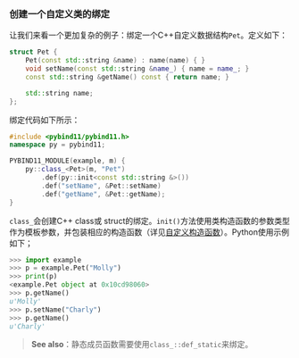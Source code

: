 ### 创建一个自定义类的绑定

让我们来看一个更加复杂的例子：绑定一个C++自定义数据结构`Pet`。定义如下：

```c++
struct Pet {
    Pet(const std::string &name) : name(name) { }
    void setName(const std::string &name_) { name = name_; }
    const std::string &getName() const { return name; }

    std::string name;
};
```

绑定代码如下所示：

```c++
#include <pybind11/pybind11.h>
namespace py = pybind11;

PYBIND11_MODULE(example, m) {
    py::class_<Pet>(m, "Pet")
        .def(py::init<const std::string &>())
        .def("setName", &Pet::setName)
        .def("getName", &Pet::getName);
}
```

`class_`会创建C++ class或 struct的绑定。`init()`方法使用类构造函数的参数类型作为模板参数，并包装相应的构造函数（详见[自定义构造函数](https://pybind11.readthedocs.io/en/stable/advanced/classes.html#custom-constructors)）。Python使用示例如下；

```python
>>> import example
>>> p = example.Pet("Molly")
>>> print(p)
<example.Pet object at 0x10cd98060>
>>> p.getName()
u'Molly'
>>> p.setName("Charly")
>>> p.getName()
u'Charly'
```

> **See also**：静态成员函数需要使用`class_::def_static`来绑定。
